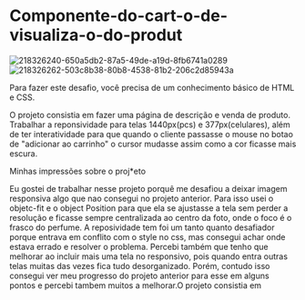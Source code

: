 # Componente-do-cart-o-de-visualiza-o-do-produt

![218326240-650a5db2-87a5-49de-a19d-8fb6741a0289](https://user-images.githubusercontent.com/121330983/218625722-2ab88f05-9f30-4e14-bb08-e263d86362c3.jpg)
![218326262-503c8b38-80b8-4538-81b2-206c2d85943a](https://user-images.githubusercontent.com/121330983/218625732-84bce0c9-499e-4623-bded-a861372f773b.jpg)

Para fazer este desafio, você precisa de um conhecimento básico de HTML e CSS.

O projeto consistia em fazer uma página de descrição e venda de produto. Trabalhar a reponsividade para telas 1440px(pcs) e 377px(celulares), além de ter interatividade para que quando o cliente passasse o mouse no botao de "adicionar ao carrinho" o cursor mudasse assim como a cor ficasse mais escura.

Minhas impressões sobre o proj*eto

Eu gostei de trabalhar nesse projeto porquê me desafiou a deixar imagem responsiva algo que nao consegui no projeto anterior. Para isso usei o objetc-fit e o object Position para que ela se ajustasse a tela sem perder a resolução e ficasse sempre centralizada ao centro da foto, onde o foco é o frasco do perfume.
A reposividade tem foi um tanto quanto desafiador porque entrava em conflito com o style no css, mas consegui achar onde estava errado e resolver o problema. Percebi também que tenho que melhorar ao incluir mais uma tela no responsivo, pois quando entra outras telas muitas das vezes fica tudo desorganizado.
Porém, contudo isso consegui ver meu progresso do projeto anterior para esse em alguns pontos e percebi tambem muitos a melhorar.O projeto consistia em 
